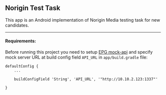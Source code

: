 ## Norigin Test Task
This app is an Android implementation of Norigin Media testing task for new candidates.

---

#### Requirements:

Before running this project you need to setup [EPG mock-api](https://github.com/NoriginMedia/candidate-tester/blob/master/README.md#mock-api) 
and specify mock server URL at build config field `API_URL` in `app/build.gradle` file:

```
defaultConfig {
    ...

    buildConfigField 'String', 'API_URL', '"http://10.10.2.123:1337"'

}
```